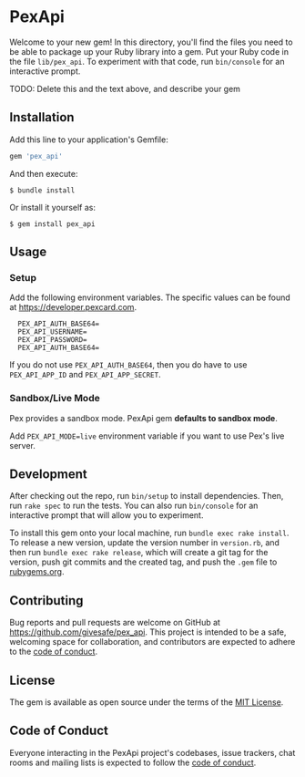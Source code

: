 # PexApi

Welcome to your new gem! In this directory, you'll find the files you need to be able to package up your Ruby library into a gem. Put your Ruby code in the file `lib/pex_api`. To experiment with that code, run `bin/console` for an interactive prompt.

TODO: Delete this and the text above, and describe your gem

## Installation

Add this line to your application's Gemfile:

```ruby
gem 'pex_api'
```

And then execute:

    $ bundle install

Or install it yourself as:

    $ gem install pex_api

## Usage

### Setup

Add the following environment variables. The specific values can be found at https://developer.pexcard.com.

```
  PEX_API_AUTH_BASE64=
  PEX_API_USERNAME=
  PEX_API_PASSWORD=
  PEX_API_AUTH_BASE64=
```

If you do not use `PEX_API_AUTH_BASE64`, then you do have to use `PEX_API_APP_ID` and `PEX_API_APP_SECRET`.

### Sandbox/Live Mode

Pex provides a sandbox mode. PexApi gem **defaults to sandbox mode**.

Add `PEX_API_MODE=live` environment variable if you want to use Pex's live server.



## Development

After checking out the repo, run `bin/setup` to install dependencies. Then, run `rake spec` to run the tests. You can also run `bin/console` for an interactive prompt that will allow you to experiment.

To install this gem onto your local machine, run `bundle exec rake install`. To release a new version, update the version number in `version.rb`, and then run `bundle exec rake release`, which will create a git tag for the version, push git commits and the created tag, and push the `.gem` file to [rubygems.org](https://rubygems.org).

## Contributing

Bug reports and pull requests are welcome on GitHub at https://github.com/givesafe/pex_api. This project is intended to be a safe, welcoming space for collaboration, and contributors are expected to adhere to the [code of conduct](https://github.com/givesafe/pex_api/blob/master/CODE_OF_CONDUCT.md).

## License

The gem is available as open source under the terms of the [MIT License](https://opensource.org/licenses/MIT).

## Code of Conduct

Everyone interacting in the PexApi project's codebases, issue trackers, chat rooms and mailing lists is expected to follow the [code of conduct](https://github.com/givesafe/pex_api/blob/master/CODE_OF_CONDUCT.md).
